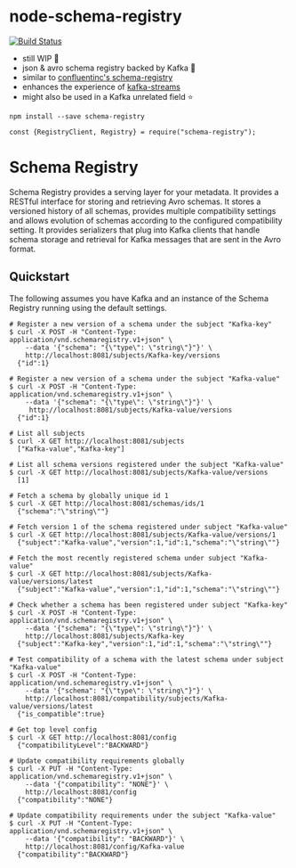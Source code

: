 # node-schema-registry

[![Build Status](https://travis-ci.org/nodefluent/schema-registry.svg?branch=master)](https://travis-ci.org/nodefluent/schema-registry)

- still WIP :seedling:
- json & avro schema registry backed by Kafka :octopus:
- similar to [confluentinc's schema-registry](https://github.com/confluentinc/schema-registry)
- enhances the experience of [kafka-streams](https://github.com/nodefluent/kafka-streams)
- might also be used in a Kafka unrelated field :star:


```
npm install --save schema-registry
```

```es6
const {RegistryClient, Registry} = require("schema-registry");
```

Schema Registry
================

Schema Registry provides a serving layer for your metadata. It provides a
RESTful interface for storing and retrieving Avro schemas. It stores a versioned
history of all schemas, provides multiple compatibility settings and allows
evolution of schemas according to the configured compatibility setting. It
provides serializers that plug into Kafka clients that handle schema storage and
retrieval for Kafka messages that are sent in the Avro format.

Quickstart
----------

The following assumes you have Kafka and an instance of the Schema Registry running using the default settings.

    # Register a new version of a schema under the subject "Kafka-key"
    $ curl -X POST -H "Content-Type: application/vnd.schemaregistry.v1+json" \
        --data '{"schema": "{\"type\": \"string\"}"}' \
        http://localhost:8081/subjects/Kafka-key/versions
      {"id":1}

    # Register a new version of a schema under the subject "Kafka-value"
    $ curl -X POST -H "Content-Type: application/vnd.schemaregistry.v1+json" \
        --data '{"schema": "{\"type\": \"string\"}"}' \
         http://localhost:8081/subjects/Kafka-value/versions
      {"id":1}

    # List all subjects
    $ curl -X GET http://localhost:8081/subjects
      ["Kafka-value","Kafka-key"]

    # List all schema versions registered under the subject "Kafka-value"
    $ curl -X GET http://localhost:8081/subjects/Kafka-value/versions
      [1]

    # Fetch a schema by globally unique id 1
    $ curl -X GET http://localhost:8081/schemas/ids/1
      {"schema":"\"string\""}

    # Fetch version 1 of the schema registered under subject "Kafka-value"
    $ curl -X GET http://localhost:8081/subjects/Kafka-value/versions/1
      {"subject":"Kafka-value","version":1,"id":1,"schema":"\"string\""}

    # Fetch the most recently registered schema under subject "Kafka-value"
    $ curl -X GET http://localhost:8081/subjects/Kafka-value/versions/latest
      {"subject":"Kafka-value","version":1,"id":1,"schema":"\"string\""}

    # Check whether a schema has been registered under subject "Kafka-key"
    $ curl -X POST -H "Content-Type: application/vnd.schemaregistry.v1+json" \
        --data '{"schema": "{\"type\": \"string\"}"}' \
        http://localhost:8081/subjects/Kafka-key
      {"subject":"Kafka-key","version":1,"id":1,"schema":"\"string\""}

    # Test compatibility of a schema with the latest schema under subject "Kafka-value"
    $ curl -X POST -H "Content-Type: application/vnd.schemaregistry.v1+json" \
        --data '{"schema": "{\"type\": \"string\"}"}' \
        http://localhost:8081/compatibility/subjects/Kafka-value/versions/latest
      {"is_compatible":true}

    # Get top level config
    $ curl -X GET http://localhost:8081/config
      {"compatibilityLevel":"BACKWARD"}

    # Update compatibility requirements globally
    $ curl -X PUT -H "Content-Type: application/vnd.schemaregistry.v1+json" \
        --data '{"compatibility": "NONE"}' \
        http://localhost:8081/config
      {"compatibility":"NONE"}

    # Update compatibility requirements under the subject "Kafka-value"
    $ curl -X PUT -H "Content-Type: application/vnd.schemaregistry.v1+json" \
        --data '{"compatibility": "BACKWARD"}' \
        http://localhost:8081/config/Kafka-value
      {"compatibility":"BACKWARD"}
